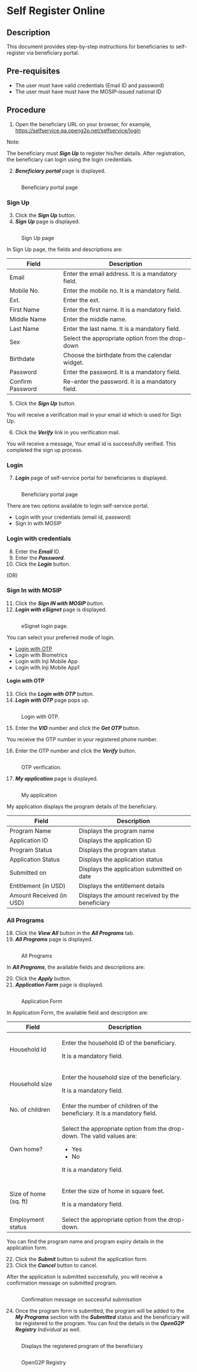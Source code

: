# Self Register Online

## Description

This document provides step-by-step instructions for beneficiaries to self-register via beneficiary portal.

## Pre-requisites

* The user must have valid credentials (Email ID and password)
* The user must have must have the MOSIP-issued national ID

## Procedure

1. Open the beneficiary URL on your browser, for example, https://selfservice.qa.openg2p.net/selfservice/login

Note:

The beneficiary must _**Sign Up**_ to register his/her details. After registration, the beneficiary can login using the login credentials.

2. _**Beneficiary portal**_ page is displayed.

<figure><img src="../../../.gitbook/assets/beneficiary-portal-page.png" alt=""><figcaption><p>Beneficiary portal page</p></figcaption></figure>

### Sign Up

3. Click the _**Sign Up**_ button.
4. _**Sign Up**_ page is displayed.

<figure><img src="../../../.gitbook/assets/sign-up.png" alt=""><figcaption><p>Sign Up page</p></figcaption></figure>

In Sign Up  page, the fields and descriptions are:

| Field            | Description                                       |
| ---------------- | ------------------------------------------------- |
| Email            | Enter the email address. It is a mandatory field. |
| Mobile No.       | Enter the mobile no. It is a mandatory field.     |
| Ext.             | Enter the ext.                                    |
| First Name       | Enter the first name. It is a mandatory field.    |
| Middle Name      | Enter the middle name.                            |
| Last Name        | Enter the last name. It is a mandatory field.     |
| Sex              | Select the appropriate option from the drop-down  |
| Birthdate        | Choose the birthdate from the calendar widget.    |
| Password         | Enter the password. It is a mandatory field.      |
| Confirm Password | Re-enter the password. It is a mandatory field.   |



5. Click the _**Sign Up**_ button.

You will receive a verification mail in your email id which is used for Sign Up.

6. Click the _**Verify**_ link in you verification mail.&#x20;

You will receive a message, Your email id is successfully verified. This completed the sign up process.

### Login

7. _**Login**_ page of self-service portal for beneficiaries is displayed.&#x20;

<figure><img src="../../../.gitbook/assets/beneficiary-portal-page.png" alt=""><figcaption><p>Beneficiary portal page</p></figcaption></figure>

There are two options available to login self-service portal.

* Login with your credentials (email id, password)
* Sign In with MOSIP

### Login with credentials

8. Enter the _**Email**_ ID.
9. Enter the _**Password**_.
10. Click the _**Login**_ button.

&#x20;                                                                             (OR)

### Sign In with MOSIP

11. Click the _**Sign IN with MOSIP** button_.
12. _**Login with eSignet**_ page is displayed.

<figure><img src="../../../.gitbook/assets/e-signet-login.png" alt=""><figcaption><p>eSignet login page.</p></figcaption></figure>

You can select your preferred mode of login.

* [Login with OTP](self-register-online.md#login-with-otp)
* Login with Biometrics
* Login with Inji Mobile App
* Login with Inji Mobile App1

#### Login with OTP

13. Click the _**Login with OTP**_ button.
14. _**Login with OTP**_ page pops up.

<figure><img src="../../../.gitbook/assets/login-otp.png" alt=""><figcaption><p>Login with OTP.</p></figcaption></figure>

15. Enter the _**VID**_ number and click the _**Get OTP**_ button.

You receive the OTP number in your registered phone number.

16. Enter the OTP number and click the _**Verify**_ button.

<figure><img src="../../../.gitbook/assets/login-otp-verify.png" alt=""><figcaption><p>OTP verification.</p></figcaption></figure>

17. _**My application**_ page is displayed.

<figure><img src="../../../.gitbook/assets/My Application.png" alt=""><figcaption><p>My application</p></figcaption></figure>

My application displays the program details of the beneficiary.

| Field                    | Description                                     |
| ------------------------ | ----------------------------------------------- |
| Program Name             | Displays the program name                       |
| Application ID           | Displays the application ID                     |
| Program Status           | Displays the program status                     |
| Application Status       | Displays the application status                 |
| Submitted on             | Displays the application submitted on date      |
| Entitlement (in USD)     | Displays the entitlement details                |
| Amount Received (in USD) | Displays the amount received by the beneficiary |

### All Programs

18. Click  the _**View All**_ button in the _**All Programs**_ tab.
19. _**All Programs**_ page is displayed.

<figure><img src="../../../.gitbook/assets/ssp-all-programs.PNG" alt=""><figcaption><p>All Programs</p></figcaption></figure>

In _**All Programs**_, the available fields and descriptions are:

20. Click the _**Apply**_ button.
21. _**Application Form**_ page is displayed.

<figure><img src="../../../.gitbook/assets/ssp-application.PNG" alt=""><figcaption><p>Application Form</p></figcaption></figure>

In Application Form, the available field and description are:

| Field                 | Description                                                                                                                                    |
| --------------------- | ---------------------------------------------------------------------------------------------------------------------------------------------- |
| Household Id          | <p>Enter the household ID of the beneficiary.</p><p>It is a mandatory field.</p>                                                               |
| Household size        | <p>Enter the household size of the beneficiary. </p><p>It is a mandatory field.</p>                                                            |
| No. of children       | Enter the number of children of the beneficiary. It is a mandatory field.                                                                      |
| Own home?             | <p>Select the appropriate option from the drop-down. The valid values are:</p><ul><li>Yes </li><li>No</li></ul><p>It is a mandatory field.</p> |
| Size of home (sq. ft) | <p>Enter the size of home in square feet. </p><p>It is a mandatory field.</p>                                                                  |
| Employment status     | Select the appropriate option from the drop-down.                                                                                              |

You can find the program name and program expiry details in the application form.

22. Click the _**Submit**_ button to submit the application form.
23. Click the _**Cancel**_ button to cancel.

After the application is submitted successfully, you will receive a confirmation message on submitted program.

<figure><img src="../../../.gitbook/assets/ssp-submission.PNG" alt=""><figcaption><p>Confirmation message on successful submisstion</p></figcaption></figure>

24. Once the program form is submitted, the program will be added to the _**My Programs**_ section with the _**Submitted**_ status and the beneficiary will be registered to the program. You can find the details in the _**OpenG2P Registry** Individual_ as well.

<figure><img src="../../../.gitbook/assets/ssp-my-program.PNG" alt=""><figcaption><p>Displays the registered program of the beneficiary</p></figcaption></figure>

<figure><img src="../../../.gitbook/assets/ssp-program.PNG" alt=""><figcaption><p>OpenG2P Registry</p></figcaption></figure>
